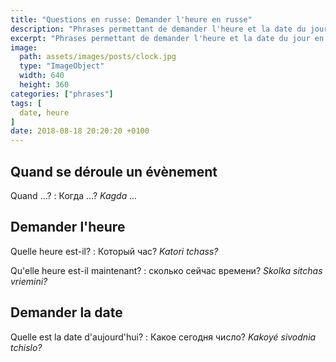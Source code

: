 ```yaml
---
title: "Questions en russe: Demander l'heure en russe"
description: "Phrases permettant de demander l'heure et la date du jour en russe."
excerpt: "Phrases permettant de demander l'heure et la date du jour en russe."
image:
  path: assets/images/posts/clock.jpg
  type: "ImageObject"
  width: 640
  height: 360
categories: ["phrases"]
tags: [
  date, heure
]
date: 2018-08-18 20:20:20 +0100
---
```


## Quand se déroule un évènement

Quand …?
: Когда …?
*Kagda …*


## Demander l'heure

Quelle heure est-il?
: Который час?
*Katori tchass?*

Qu'elle heure est-il maintenant?
: сколько сейчас времени?
*Skolka sitchas vriemini?*


## Demander la date

Quelle est la date d'aujourd'hui?
: Какое сегодня число?
*Kakoyé sivodnia tchislo?*
